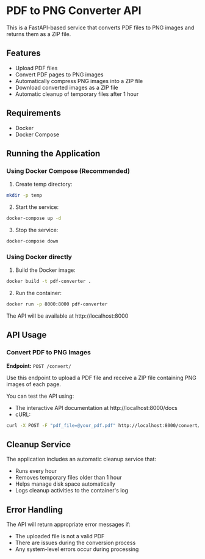 # PDF to PNG Converter API

This is a FastAPI-based service that converts PDF files to PNG images and returns them as a ZIP file.

## Features

- Upload PDF files
- Convert PDF pages to PNG images
- Automatically compress PNG images into a ZIP file
- Download converted images as a ZIP file
- Automatic cleanup of temporary files after 1 hour

## Requirements

- Docker
- Docker Compose

## Running the Application

### Using Docker Compose (Recommended)

1. Create temp directory:
```bash
mkdir -p temp
```

2. Start the service:
```bash
docker-compose up -d
```

3. Stop the service:
```bash
docker-compose down
```

### Using Docker directly

1. Build the Docker image:
```bash
docker build -t pdf-converter .
```

2. Run the container:
```bash
docker run -p 8000:8000 pdf-converter
```

The API will be available at http://localhost:8000

## API Usage

### Convert PDF to PNG Images

**Endpoint:** `POST /convert/`

Use this endpoint to upload a PDF file and receive a ZIP file containing PNG images of each page.

You can test the API using:
- The interactive API documentation at http://localhost:8000/docs
- cURL:
```bash
curl -X POST -F "pdf_file=@your_pdf.pdf" http://localhost:8000/convert/ --output converted_images.zip
```

## Cleanup Service

The application includes an automatic cleanup service that:
- Runs every hour
- Removes temporary files older than 1 hour
- Helps manage disk space automatically
- Logs cleanup activities to the container's log

## Error Handling

The API will return appropriate error messages if:
- The uploaded file is not a valid PDF
- There are issues during the conversion process
- Any system-level errors occur during processing
